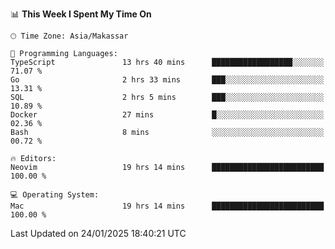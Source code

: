 <!--START_SECTION:waka-->
📊 **This Week I Spent My Time On** 

```text
🕑︎ Time Zone: Asia/Makassar

💬 Programming Languages: 
TypeScript               13 hrs 40 mins      ██████████████████░░░░░░░   71.07 % 
Go                       2 hrs 33 mins       ███░░░░░░░░░░░░░░░░░░░░░░   13.31 % 
SQL                      2 hrs 5 mins        ███░░░░░░░░░░░░░░░░░░░░░░   10.89 % 
Docker                   27 mins             █░░░░░░░░░░░░░░░░░░░░░░░░   02.36 % 
Bash                     8 mins              ░░░░░░░░░░░░░░░░░░░░░░░░░   00.72 % 

🔥 Editors: 
Neovim                   19 hrs 14 mins      █████████████████████████   100.00 % 

💻 Operating System: 
Mac                      19 hrs 14 mins      █████████████████████████   100.00 % 
```


 Last Updated on 24/01/2025 18:40:21 UTC
<!--END_SECTION:waka-->

